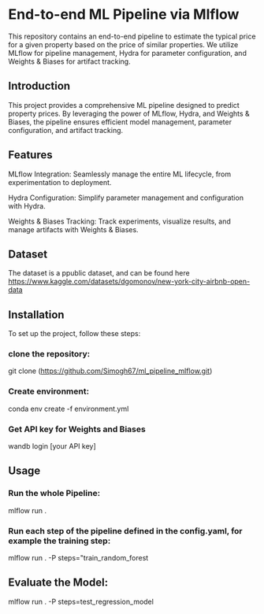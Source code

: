 # End-to-end ML Pipeline via Mlflow 
This repository contains an end-to-end pipeline to estimate the typical price for a given property based on the price of similar properties. We utilize MLflow for pipeline management, Hydra for parameter configuration, and Weights & Biases for artifact tracking.

## Introduction
This project provides a comprehensive ML pipeline designed to predict property prices. By leveraging the power of MLflow, Hydra, and Weights & Biases, the pipeline ensures efficient model management, parameter configuration, and artifact tracking.

## Features
MLflow Integration: Seamlessly manage the entire ML lifecycle, from experimentation to deployment.

Hydra Configuration: Simplify parameter management and configuration with Hydra.

Weights & Biases Tracking: Track experiments, visualize results, and manage artifacts with Weights & Biases.

## Dataset
The dataset is a ppublic dataset, and can be found here https://www.kaggle.com/datasets/dgomonov/new-york-city-airbnb-open-data

## Installation
To set up the project, follow these steps:

### clone the repository:
git clone (https://github.com/Simogh67/ml_pipeline_mlflow.git)

### Create environment:
conda env create -f environment.yml

### Get API key for Weights and Biases
wandb login [your API key]

## Usage
### Run the whole Pipeline:
mlflow run .

### Run each step of the pipeline defined in the config.yaml, for example the training step:
mlflow run . -P steps="train_random_forest

## Evaluate the Model:
mlflow run . -P steps=test_regression_model